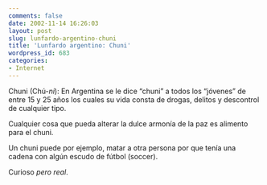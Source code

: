 ```yaml
---
comments: false
date: 2002-11-14 16:26:03
layout: post
slug: lunfardo-argentino-chuni
title: 'Lunfardo argentino: Chuni'
wordpress_id: 683
categories:
- Internet
---
```


Chuni (Chú-_ni_): En Argentina se le dice “chuni” a todos los “jóvenes” de entre 15 y 25 años los cuales su vida consta de drogas, delitos y descontrol de cualquier tipo. 





Cualquier cosa que pueda alterar la dulce armonía de la paz es alimento para el chuni.





Un chuni puede por ejemplo, matar a otra persona por que tenía una cadena con algún escudo de fútbol (soccer).





Curioso _pero real_.




 
